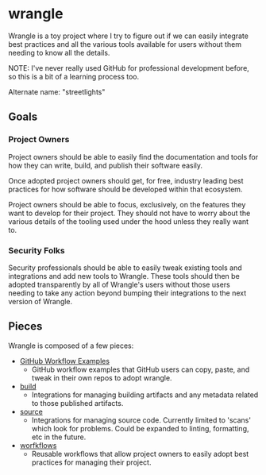 # wrangle

Wrangle is a toy project where I try to figure out if we can easily
integrate best practices and all the various tools available for
users without them needing to know all the details.

NOTE: I've never really used GitHub for professional development
before, so this is a bit of a learning process too.

Alternate name: "streetlights"


## Goals

### Project Owners

Project owners should be able to easily find the documentation and tools for how they can write, build, and publish their software easily.

Once adopted project owners should get, for free, industry leading best practices for how software should be developed within that ecosystem.

Project owners should be able to focus, exclusively, on the features they want to develop for their project.  They should not have to worry
about the various details of the tooling used under the hood unless they really want to.

### Security Folks

Security professionals should be able to easily tweak existing tools and integrations and add new tools to Wrangle. These tools should then
be adopted transparently by all of Wrangle's users without those users needing to take any action beyond bumping their integrations to the
next version of Wrangle.

## Pieces

Wrangle is composed of a few pieces:


- [GitHub Workflow Examples](gh_workflow_examples/README.md)
  - GitHub workflow examples that GitHub users can copy, paste, and tweak in their own repos to adopt wrangle.
- [build](build/README.md)
  - Integrations for managing building artifacts and any metadata related to those published artifacts.
- [source](source/README.md)
  - Integrations for managing source code.  Currently limited to 'scans' which look for problems.
    Could be expanded to linting, formatting, etc in the future.
- [worfkflows](.github/workflows/README.md)
  - Reusable workflows that allow project owners to easily adopt best practices for managing their project.
